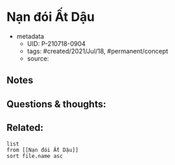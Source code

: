 # Nạn đói Ất Dậu

- metadata
	- UID: P-210718-0904
	- tags: #created/2021/Jul/18, #permanent/concept 
	- source: 

## Notes


## Questions & thoughts:


## Related:
```dataview
list
from [[Nạn đói Ất Dậu]]
sort file.name asc
```